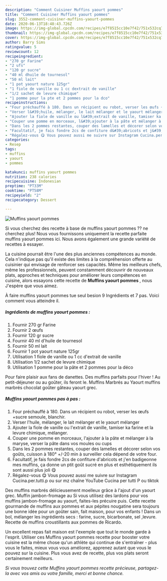 ```yaml
---
description: "Comment Cuisiner Muffins yaourt pommes"
title: "Comment Cuisiner Muffins yaourt pommes"
slug: 3552-comment-cuisiner-muffins-yaourt-pommes
date: 2020-06-13T18:48:43.726Z
image: https://img-global.cpcdn.com/recipes/e7f8515cc10e7f42/751x532cq70/muffins-yaourt-pommes-photo-principale-de-la-recette.jpg
thumbnail: https://img-global.cpcdn.com/recipes/e7f8515cc10e7f42/751x532cq70/muffins-yaourt-pommes-photo-principale-de-la-recette.jpg
cover: https://img-global.cpcdn.com/recipes/e7f8515cc10e7f42/751x532cq70/muffins-yaourt-pommes-photo-principale-de-la-recette.jpg
author: Barry Sims
ratingvalue: 5
reviewcount: 12
recipeingredient:
- "270 gr Farine"
- "2 ufs"
- "120 gr sucre"
- "40 ml dhuile de tournesol"
- "50 ml lait"
- "1 pot yaourt nature 125gr"
- "1 fiole de vanille ou 1 cc dextrait de vanille"
- "1/2 sachet de levure chimique"
- "1 pomme pour la pte et 2 pommes pour la dco"
recipeinstructions:
- "Four préchauffé à 180. Dans un récipient ou robot, verser les œufs +sucre semoule, blanchir."
- "Verser l&#39;huile, mélanger, le lait mélanger et le yaourt mélanger"
- "Ajouter la fiole de vanille ou l&#39;extrait de vanille, tamiser ka farine et la levure chimique, mélanger."
- "Couper une pomme en morceaux, l&#39;ajouter à la pâte et mélanger à la maryse, verser la pâte dans vos moules ou cups"
- "Dans les 2 pommes restantes, couper des lamelles et décorer selon vos goûts, cuisson à 180° +/-20 min à surveiller cela dépend de votre four."
- "Facultatif, je fais fondre 2cs de confiture d&#39;abricots et j&#39;en badigeonne mes muffins, ça donne un ptit goût sucré en plus et esthétiquement ils sont aussi plus joli 😋"
- "Régalez-vous 😋 Vous pouvez aussi me suivre sur Instagram Cucina.per.tutti.p ou sur mz chaîne YouTube Cucina per tutti P ou tiktok"
categories:
- Resep
tags:
- muffins
- yaourt
- pommes

katakunci: muffins yaourt pommes 
nutrition: 238 calories
recipecuisine: Indonesian
preptime: "PT33M"
cooktime: "PT58M"
recipeyield: "2"
recipecategory: Dessert

---
```



![Muffins yaourt pommes](https://img-global.cpcdn.com/recipes/e7f8515cc10e7f42/751x532cq70/muffins-yaourt-pommes-photo-principale-de-la-recette.jpg)

Si vous cherchez des recette à base de muffins yaourt pommes ?? ne cherchez plus! Nous vous fournissons uniquement la recette parfaite muffins yaourt pommes ici. Nous avons également une grande variété de recettes à essayer.

La cuisine pourrait être l'une des plus anciennes compétences au monde. Cela n'indique pas qu'il existe des limites à la compréhension offerte au cuisinier qui envisage de renforcer ses capacités. Même les meilleurs chefs, même les professionnels, peuvent constamment découvrir de nouveaux plats, approches et techniques pour améliorer leurs compétences en cuisine, alors essayons cette recette de <strong> Muffins yaourt pommes </strong>, nous J'espère que vous aimez.

<!--inarticleads1-->

À faire muffins yaourt pommes tue seul besion 9 Ingrédients et 7 pas. Voici comment vous atteindre il.

##### Ingrédients de muffins yaourt pommes :

1. Fournir 270 gr Farine
1. Fournir 2 œufs
1. Fournir 120 gr sucre
1. Fournir 40 ml d&#39;huile de tournesol
1. Fournir 50 ml lait
1. Fournir 1 pot yaourt nature 125gr
1. Utilisation 1 fiole de vanille ou 1 cc d&#39;extrait de vanille
1. Utilisation 1/2 sachet de levure chimique
1. Utilisation 1 pomme pour la pâte et 2 pommes pour la déco


Pour faire plaisir aux fans de danettes. Des muffins parfaits pour l&#39;hiver ! Au petit-déjeuner ou au goûter, ils feront le. Muffins Marbrés au Yaourt muffins marbrés chocolat goûter gâteau yaourt grec. 

<!--inarticleads2-->

##### Muffins yaourt pommes pas à pas :

1. Four préchauffé à 180. Dans un récipient ou robot, verser les œufs +sucre semoule, blanchir.
1. Verser l&#39;huile, mélanger, le lait mélanger et le yaourt mélanger
1. Ajouter la fiole de vanille ou l&#39;extrait de vanille, tamiser ka farine et la levure chimique, mélanger.
1. Couper une pomme en morceaux, l&#39;ajouter à la pâte et mélanger à la maryse, verser la pâte dans vos moules ou cups
1. Dans les 2 pommes restantes, couper des lamelles et décorer selon vos goûts, cuisson à 180° +/-20 min à surveiller cela dépend de votre four.
1. Facultatif, je fais fondre 2cs de confiture d&#39;abricots et j&#39;en badigeonne mes muffins, ça donne un ptit goût sucré en plus et esthétiquement ils sont aussi plus joli 😋
1. Régalez-vous 😋 Vous pouvez aussi me suivre sur Instagram Cucina.per.tutti.p ou sur mz chaîne YouTube Cucina per tutti P ou tiktok


Des muffins marbrés délicieusement moelleux grâce à l&#39;ajout d&#39;un yaourt grec. Muffin jambon-fromage au Si vous utilisez des lardons pour vos muffins jambon-fromage au yaourt, faites-les précuire puis. Cette recette gourmande de muffins aux pommes et aux pépites nougatine sera toujours une bonne idée pour un goûter sain, fait maison, pour vos enfants ! Dans un bol, mélanger les ingrédients secs : farine, sucre, bicarbonate, sel ,levure. Recette de muffins croustillants aux pommes de Ricardo. 

<!--inarticleads1-->

<p>
Un excellent repas fait maison est l'exemple que tout le monde garde à l'esprit. Utiliser ces Muffins yaourt pommes recette pour booster votre cuisine est la même chose qu'un athlète qui continue de s'entraîner - plus vous le faites, mieux vous vous améliorez, apprenez autant que vous le pouvez sur la cuisine. Plus vous avez de recette, plus vos plats seront certainement meilleurs.
</p>

<p>
<i>Si vous trouvez cette Muffins yaourt pommes recette précieuse, partagez-la avec vos amis ou votre famille, merci et bonne chance.</i>
</p>
